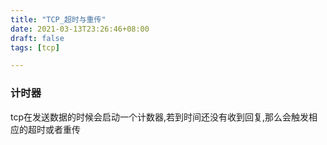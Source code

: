 ```yaml
---
title: "TCP_超时与重传"
date: 2021-03-13T23:26:46+08:00
draft: false
tags: [tcp]

---
```


### 计时器
tcp在发送数据的时候会启动一个计数器,若到时间还没有收到回复,那么会触发相应的超时或者重传
